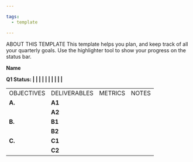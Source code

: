 ```yaml
---

tags: 
  - template

---
```

ABOUT THIS TEMPLATE
This template helps you plan, and keep track of all your quarterly goals. Use the highlighter tool to show your progress on the status bar. 

**Name**

**Q1 Status: **|** | | | **|** | | | | **|****

|     |     |     |     |
| --- | --- | --- | --- |
| OBJECTIVES | DELIVERABLES | METRICS | NOTES |
| **A.** | **A1** |     |     |
|     | **A2** |     |     |
| **B.** | **B1** |     |     |
|     | **B2** |     |     |
| **C.** | **C1** |     |     |
|     | **C2** |     |     |
